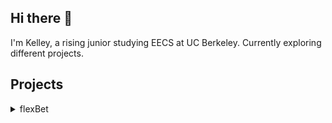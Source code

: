 ## Hi there 👋  
I'm Kelley, a rising junior studying EECS at UC Berkeley. Currently exploring different projects.

## Projects

<details>
  <summary>flexBet</summary>
  Gym betting full-stack web application  
  - **Languages used**: Python, JavaScript, HTML/CSS  
  - **Frameworks/tools used**: React.js, MaterialUI, Flask, MongoDB  
  - **[Repository](https://github.com/EggsInAJar/Gym-Betting/blob/main/Design.md)**  
</details>



<!--
**kelleyliang/kelleyliang** is a ✨ _special_ ✨ repository because its `README.md` (this file) appears on your GitHub profile.

Here are some ideas to get you started:

- 🔭 I’m currently working on ...
- 🌱 I’m currently learning ...
- 👯 I’m looking to collaborate on ...
- 🤔 I’m looking for help with ...
- 💬 Ask me about ...
- 📫 How to reach me: ...
- 😄 Pronouns: ...
- ⚡ Fun fact: ...
-->
